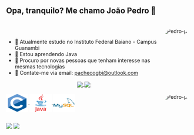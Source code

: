## Opa, tranquilo? Me chamo João Pedro 🤙
<div style="display: inline_block"><br>
  <img align="right" alt="Pedro-pic" height="150" style="border-radius:50px;" src="https://c.tenor.com/UTxKJNlZilwAAAAi/luffy-monkey-d-luffy.gif">
</div>

##

- 🔭 Atualmente estudo no Instituto Federal Baiano - Campus Guanambi
- 🌱 Estou aprendendo Java
- 👯 Procuro por novas pessoas que tenham interesse nas mesmas tecnologias
- 💬 Contate-me via email: pachecogbi@outlook.com

<div align="center">
  <a href="https://github.com/pachecogbi">
  <img align="center" height="180em" src="https://github-readme-stats.vercel.app/api?username=pachecogbi&theme=tokyonight"/>
  <img align="center" height="180em" src="https://github-readme-stats.vercel.app/api/top-langs/?username=pachecogbi&layout=demo&theme=tokyonight"/>
</div>
  
<div style="display: inline_block"><br>
  <img align="center" alt="Pedro-C" height="50" width="60" src="https://github.com/devicons/devicon/blob/master/icons/c/c-original.svg">
  <img align="center" alt="Pedro-Java" height="50" width="60" src="https://github.com/devicons/devicon/blob/master/icons/java/java-original-wordmark.svg">
  <img align="center" alt="Pedro-MySQL" height="50" width="60" src="https://github.com/devicons/devicon/blob/master/icons/mysql/mysql-original-wordmark.svg">
  <img align="right" alt="Pedro-pic" height="150" style="border-radius:50px;" src="https://c.tenor.com/7LxZinFmHbEAAAAj/cute-derpy-duck.gif">
</div>
  
 ##
  
 <div>
  <a href="https://instagram.com/pedroconjota" target="_blank"><img src="https://img.shields.io/badge/-Instagram-%23E4405F?style=for-the-badge&logo=instagram&logoColor=white" target="_blank"></a>
  <a href = "mailto:pedro.estudante.gbi@gmail.com"><img src="https://img.shields.io/badge/-Gmail-%23333?style=for-the-badge&logo=gmail&logoColor=white" target="_blank"></a>
 
</div>
